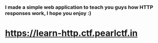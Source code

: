 ### I made a simple web application to teach you guys how HTTP responses work, I hope you enjoy :)
 https://learn-http.ctf.pearlctf.in
===========================================================================================================

